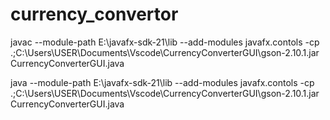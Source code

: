 # currency_convertor

javac --module-path E:\javafx-sdk-21\lib --add-modules javafx.contols -cp .;C:\Users\USER\Documents\Vscode\CurrencyConverterGUI\gson-2.10.1.jar CurrencyConverterGUI.java

java --module-path E:\javafx-sdk-21\lib --add-modules javafx.contols -cp .;C:\Users\USER\Documents\Vscode\CurrencyConverterGUI\gson-2.10.1.jar CurrencyConverterGUI.java
